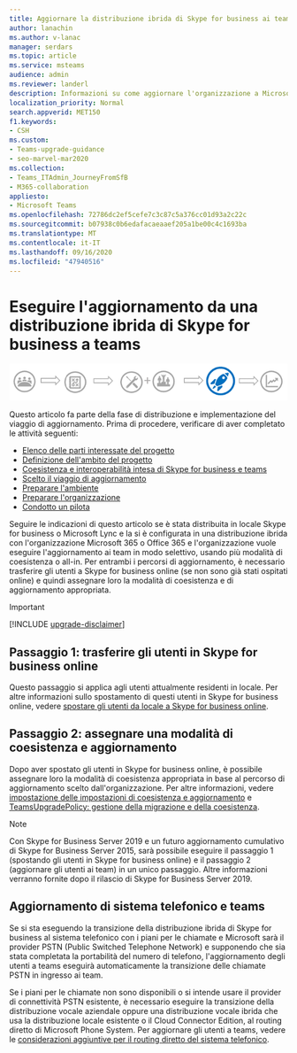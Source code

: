 ```yaml
---
title: Aggiornare la distribuzione ibrida di Skype for business ai team
author: lanachin
ms.author: v-lanac
manager: serdars
ms.topic: article
ms.service: msteams
audience: admin
ms.reviewer: landerl
description: Informazioni su come aggiornare l'organizzazione a Microsoft Teams da una distribuzione ibrida di Skype for business.
localization_priority: Normal
search.appverid: MET150
f1.keywords:
- CSH
ms.custom:
- Teams-upgrade-guidance
- seo-marvel-mar2020
ms.collection:
- Teams_ITAdmin_JourneyFromSfB
- M365-collaboration
appliesto:
- Microsoft Teams
ms.openlocfilehash: 72786dc2ef5cefe7c3c87c5a376cc01d93a2c22c
ms.sourcegitcommit: b07938c0b6edafacaeaaef205a1be00c4c1693ba
ms.translationtype: MT
ms.contentlocale: it-IT
ms.lasthandoff: 09/16/2020
ms.locfileid: "47940516"
---
```

# <a name="upgrade-from-a-skype-for-business-hybrid-deployment-to-teams"></a>Eseguire l'aggiornamento da una distribuzione ibrida di Skype for business a teams

![Fasi del percorso di aggiornamento, con enfasi sulla fase di distribuzione e implementazione](media/upgrade-banner-deployment.png "Fasi del percorso di aggiornamento, con enfasi sulla fase di distribuzione e implementazione")

Questo articolo fa parte della fase di distribuzione e implementazione del viaggio di aggiornamento. Prima di procedere, verificare di aver completato le attività seguenti:

- [Elenco delle parti interessate del progetto](upgrade-enlist-stakeholders.md)
- [Definizione dell'ambito del progetto](https://aka.ms/SkypetoTeams-Scope)
- [Coesistenza e interoperabilità intesa di Skype for business e teams](https://aka.ms/SkypeToTeams-Coexist)
- [Scelto il viaggio di aggiornamento](upgrade-and-coexistence-of-skypeforbusiness-and-teams.md)
- [Preparare l'ambiente](https://aka.ms/SkypeToTeams-TechnicalReadiness)
- [Preparare l'organizzazione](https://aka.ms/SkypeToTeams-UserReadiness)
- [Condotto un pilota](https://aka.ms/SkypeToTeams-Pilot)

Seguire le indicazioni di questo articolo se è stata distribuita in locale Skype for business o Microsoft Lync e la si è configurata in una distribuzione ibrida con l'organizzazione Microsoft 365 o Office 365 e l'organizzazione vuole eseguire l'aggiornamento ai team in modo selettivo, usando più modalità di coesistenza o all-in. Per entrambi i percorsi di aggiornamento, è necessario trasferire gli utenti a Skype for business online (se non sono già stati ospitati online) e quindi assegnare loro la modalità di coesistenza e di aggiornamento appropriata.

> [!IMPORTANT]
> [!INCLUDE [upgrade-disclaimer](includes/upgrade-disclaimer.md)]

## <a name="step-1-move-users-to-skype-for-business-online"></a>Passaggio 1: trasferire gli utenti in Skype for business online

Questo passaggio si applica agli utenti attualmente residenti in locale. Per altre informazioni sullo spostamento di questi utenti in Skype for business online, vedere [spostare gli utenti da locale a Skype for business online](/skypeforbusiness/skype-for-business-hybrid-solutions/deploy-hybrid-connectivity/move-users-from-on-premises-to-skype-for-business-online).

## <a name="step-2-assign-a-coexistence-and-upgrade-mode"></a>Passaggio 2: assegnare una modalità di coesistenza e aggiornamento

Dopo aver spostato gli utenti in Skype for business online, è possibile assegnare loro la modalità di coesistenza appropriata in base al percorso di aggiornamento scelto dall'organizzazione. Per altre informazioni, vedere [impostazione delle impostazioni di coesistenza e aggiornamento](https://aka.ms/SkypeToTeams-SetCoexistence) e [TeamsUpgradePolicy: gestione della migrazione e della coesistenza](upgrade-to-teams-on-prem-tools.md).

> [!NOTE]
> Con Skype for Business Server 2019 e un futuro aggiornamento cumulativo di Skype for Business Server 2015, sarà possibile eseguire il passaggio 1 (spostando gli utenti in Skype for business online) e il passaggio 2 (aggiornare gli utenti ai team) in un unico passaggio. Altre informazioni verranno fornite dopo il rilascio di Skype for Business Server 2019.

## <a name="phone-system-and-teams-upgrade"></a>Aggiornamento di sistema telefonico e teams

Se si sta eseguendo la transizione della distribuzione ibrida di Skype for business al sistema telefonico con i piani per le chiamate e Microsoft sarà il provider PSTN (Public Switched Telephone Network) e supponendo che sia stata completata la portabilità del numero di telefono, l'aggiornamento degli utenti a teams eseguirà automaticamente la transizione delle chiamate PSTN in ingresso ai team.

Se i piani per le chiamate non sono disponibili o si intende usare il provider di connettività PSTN esistente, è necessario eseguire la transizione della distribuzione vocale aziendale oppure una distribuzione vocale ibrida che usa la distribuzione locale esistente o il Cloud Connector Edition, al routing diretto di Microsoft Phone System. Per aggiornare gli utenti a teams, vedere le [considerazioni aggiuntive per il routing diretto del sistema telefonico](2-envision-make-my-service-decisions-direct-routing.md).
